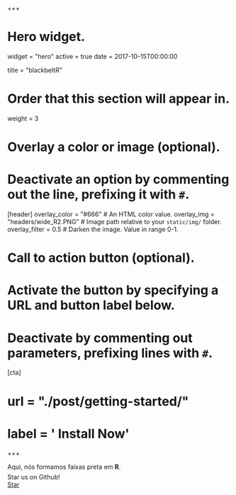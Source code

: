 +++
# Hero widget.
widget = "hero"
active = true
date = 2017-10-15T00:00:00

title = "blackbeltR"

# Order that this section will appear in.
weight = 3

# Overlay a color or image (optional).
#   Deactivate an option by commenting out the line, prefixing it with `#`.
[header]
  overlay_color = "#666"  # An HTML color value.
  overlay_img = "headers/wide_R2.PNG"  # Image path relative to your `static/img/` folder.
  overlay_filter = 0.5  # Darken the image. Value in range 0-1.

# Call to action button (optional).
#   Activate the button by specifying a URL and button label below.
#   Deactivate by commenting out parameters, prefixing lines with `#`.
[cta]
#  url = "./post/getting-started/"
#  label = '<i class="fas fa-download"></i> Install Now'
+++

Aqui, nós formamos faixas preta em **R**.
<div style="margin-top: -0.5rem;">
  <a XXXXXXXXX>
  Star us on Github! <!-- V -->
  </a>
</div>
<div class="mt-3">
  <a class="github-button" href="https://github.com/blackbeltr/site" data-icon="octicon-star" data-size="large" data-show-count="true" aria-label="Star us on GitHub">Star</a>
</div>
<script async defer src="https://buttons.github.io/buttons.js"></script>
